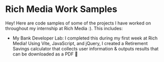# Rich Media Work Samples
Hey! Here are code samples of some of the projects I have worked on throughout my internship at Rich Media :). This includes:

- My Bank Developer Lab: I completed this during my first week at Rich Media! Using Vite, JavaScript, and jQuery, I created a Retirement Savings calculator that collects user information & outputs results that can be downloaded as a PDF 📃
